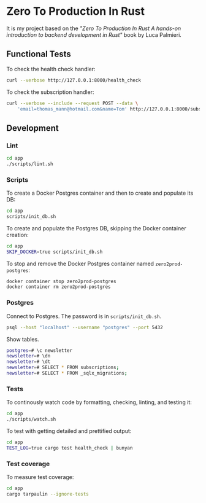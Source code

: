 # Zero To Production In Rust

It is my project based on the *"Zero To Production In Rust A hands-on introduction
to backend development in Rust"* book by Luca Palmieri.

## Functional Tests

To check the health check handler:

```bash
curl --verbose http://127.0.0.1:8000/health_check
```

To check the subscription handler:

```bash
curl --verbose --include --request POST --data \
    'email=thomas_mann@hotmail.com&name=Tom' http://127.0.0.1:8000/subscriptions
```

## Development

### Lint

```bash
cd app
./scripts/lint.sh
```

### Scripts

To create a Docker Postgres container and then to create and populate its DB:

```bash
cd app
scripts/init_db.sh
```

To create and populate the Postgres DB, skipping the Docker container creation:

```bash
cd app
SKIP_DOCKER=true scripts/init_db.sh
```

To stop and remove the Docker Postgres container named `zero2prod-postgres`:

```bash
docker container stop zero2prod-postgres
docker container rm zero2prod-postgres
```

### Postgres

Connect to Postgres. The password is in `scripts/init_db.sh`.

```bash
psql --host "localhost" --username "postgres" --port 5432
```

Show tables.

```bash
postgres=# \c newsletter
newsletter=# \dn
newsletter=# \dt
newsletter=# SELECT * FROM subscriptions;
newsletter=# SELECT * FROM _sqlx_migrations;
```

### Tests

To continously watch code by formatting, checking, linting, and testing it:

```bash
cd app
./scripts/watch.sh
```

To test with getting detailed and prettified output:

```bash
cd app
TEST_LOG=true cargo test health_check | bunyan
```

### Test coverage

To measure test coverage:

```bash
cd app
cargo tarpaulin --ignore-tests
```
